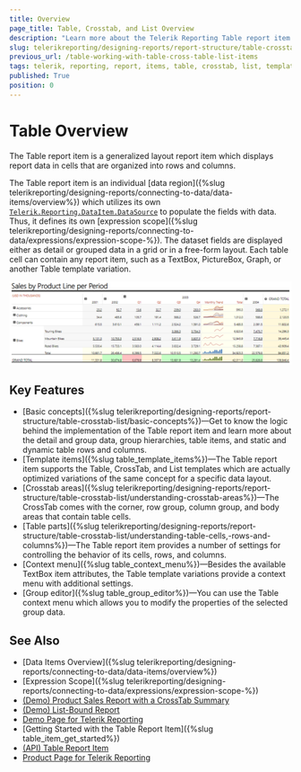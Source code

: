 ```yaml
---
title: Overview
page_title: Table, Crosstab, and List Overview 
description: "Learn more about the Telerik Reporting Table report item and how to use its supported table, crosstab, and list template variations."
slug: telerikreporting/designing-reports/report-structure/table-crosstab-list/overview
previous_url: /table-working-with-table-cross-table-list-items
tags: telerik, reporting, report, items, table, crosstab, list, templates, overview
published: True
position: 0
---
```


# Table Overview

The Table report item is a generalized layout report item which displays report data in cells that are organized into rows and columns. 

The Table report item is an individual [data region]({%slug telerikreporting/designing-reports/connecting-to-data/data-items/overview%}) which utilizes its own [`Telerik.Reporting.DataItem.DataSource`](/reporting/api/Telerik.Reporting.DataItem#Telerik_Reporting_DataItem_DataSource) to populate the fields with data. Thus, it defines its own [expression scope]({%slug telerikreporting/designing-reports/connecting-to-data/expressions/expression-scope-%}). The dataset fields are displayed either as detail or grouped data in a grid or in a free-form layout. Each table cell can contain any report item, such as a TextBox, PictureBox, Graph, or another Table template variation. 

![Crosstab from Product Sales online demo](images/TableOverview_ProductSalesDemo_01.png)

## Key Features 

* [Basic concepts]({%slug telerikreporting/designing-reports/report-structure/table-crosstab-list/basic-concepts%})&mdash;Get to know the logic behind the implementation of the Table report item and learn more about the detail and group data, group hierarchies, table items, and static and dynamic table rows and columns.
* [Template items]({%slug table_template_items%})&mdash;The Table report item supports the Table, CrossTab, and List templates which are actually optimized variations of the same concept for a specific data layout.
* [Crosstab areas]({%slug telerikreporting/designing-reports/report-structure/table-crosstab-list/understanding-crosstab-areas%})&mdash;The CrossTab comes with the corner, row group, column group, and body areas that contain table cells.
* [Table parts]({%slug telerikreporting/designing-reports/report-structure/table-crosstab-list/understanding-table-cells,-rows-and-columns%})&mdash;The Table report item provides a number of settings for controlling the behavior of its cells, rows, and columns.
* [Context menu]({%slug table_context_menu%})&mdash;Besides the available TextBox item attributes, the Table template variations provide a context menu with additional settings.
* [Group editor]({%slug table_group_editor%})&mdash;You can use the Table context menu which allows you to modify the properties of the selected group data. 

## See Also 

* [Data Items Overview]({%slug telerikreporting/designing-reports/connecting-to-data/data-items/overview%})
* [Expression Scope]({%slug telerikreporting/designing-reports/connecting-to-data/expressions/expression-scope-%})
* [(Demo) Product Sales Report with a CrossTab Summary](https://demos.telerik.com/reporting/product-sales)
* [(Demo) List-Bound Report](https://demos.telerik.com/reporting/list-bound-report)
* [Demo Page for Telerik Reporting](https://demos.telerik.com/reporting) 
* [Getting Started with the Table Report Item]({%slug table_item_get_started%})
* [(API) Table Report Item](https://docs.telerik.com/reporting/api/telerik.reporting.table)
* [Product Page for Telerik Reporting](https://www.telerik.com/products/reporting)
